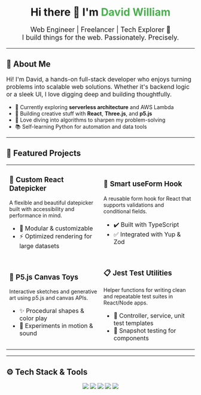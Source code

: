 <h1 align="center">Hi there 👋 I'm <span style="color:#4CAF50;">David William</span></h1>

<p align="center" style="font-size:18px;">
  Web Engineer | Freelancer | Tech Explorer 🚀<br/>
  I build things for the web. Passionately. Precisely.
</p>

---

## 🧭 About Me

<p style="font-size:16px;">
Hi! I'm David, a hands-on full-stack developer who enjoys turning problems into scalable web solutions. Whether it's backend logic or a sleek UI, I love digging deep and building thoughtfully.
</p>

<ul>
  <li>🔭 Currently exploring <b>serverless architecture</b> and AWS Lambda</li>
  <li>🎨 Building creative stuff with <b>React</b>, <b>Three.js</b>, and <b>p5.js</b></li>
  <li>💬 Love diving into algorithms to sharpen my problem-solving</li>
  <li>📚 Self-learning Python for automation and data tools</li>
</ul>

---

## 💼 Featured Projects

<table>
<tr>
  <td width="50%">
    <h3>📅 Custom React Datepicker</h3>
    <p style="font-size:14px;">A flexible and beautiful datepicker built with accessibility and performance in mind.</p>
    <ul>
      <li>🧩 Modular & customizable</li>
      <li>⚡ Optimized rendering for large datasets</li>
    </ul>
  </td>
  <td width="50%">
    <h3>🧠 Smart useForm Hook</h3>
    <p style="font-size:14px;">A reusable form hook for React that supports validations and conditional fields.</p>
    <ul>
      <li>✔️ Built with TypeScript</li>
      <li>✅ Integrated with Yup & Zod</li>
    </ul>
  </td>
</tr>
<tr>
  <td width="50%">
    <h3>🎨 P5.js Canvas Toys</h3>
    <p style="font-size:14px;">Interactive sketches and generative art using p5.js and canvas APIs.</p>
    <ul>
      <li>✨ Procedural shapes & color play</li>
      <li>🧪 Experiments in motion & sound</li>
    </ul>
  </td>
  <td width="50%">
    <h3>📋 Jest Test Utilities</h3>
    <p style="font-size:14px;">Helper functions for writing clean and repeatable test suites in React/Node apps.</p>
    <ul>
      <li>🧪 Controller, service, unit test templates</li>
      <li>🧼 Snapshot testing for components</li>
    </ul>
  </td>
</tr>
</table>

---

## ⚙️ Tech Stack & Tools

<p align="center">
  <img src="https://img.shields.io/badge/React-20232A?style=flat&logo=react&logoColor=61DAFB" />
  <img src="https://img.shields.io/badge/Node.js-43853D?style=flat&logo=node.js&logoColor=white" />
  <img src="https://img.shields.io/badge/TypeScript-007ACC?style=flat&logo=typescript&logoColor=white" />
  <img src="https://img.shields.io/badge/MongoDB-4EA94B?style=flat&logo=mongodb&logoColor=white" />
  <img src="https://img.shields.io/badge/AWS-232F3E?style=flat&logo=amazon-aws&logoColor=white" />
</p>
